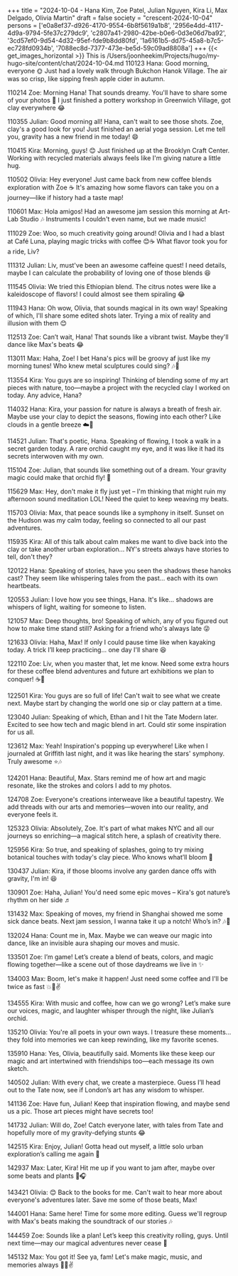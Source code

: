 +++
title = "2024-10-04 - Hana Kim, Zoe Patel, Julian Nguyen, Kira Li, Max Delgado, Olivia Martin"
draft = false
society = "crescent-2024-10-04"
persons = ['e0a8ef37-d926-4170-9554-6b8f5619a1b8', '2956e4dd-4117-4d9a-9794-5fe37c279dc9', 'c2807a41-2980-42be-b0e6-0d3e06d7ba92', '3cd57ef0-9d54-4d32-95ef-fde9b8dd80fd', '1a6161b5-dd75-45a8-b7c5-ec728fd0934b', '7088ec8d-7377-473e-be5d-59c09ad8808a']
+++
{{< get_images_horizontal >}}
This is /Users/joonheekim/Projects/hugo/my-hugo-site/content/chat/2024-10-04.md
110123 Hana: Good morning, everyone 🌞 Just had a lovely walk through Bukchon Hanok Village. The air was so crisp, like sipping fresh apple cider in autumn.

110214 Zoe: Morning Hana! That sounds dreamy. You'll have to share some of your photos 📸 I just finished a pottery workshop in Greenwich Village, got clay everywhere 😂

110355 Julian: Good morning all! Hana, can't wait to see those shots. Zoe, clay's a good look for you! Just finished an aerial yoga session. Let me tell you, gravity has a new friend in me today! 😄

110415 Kira: Morning, guys! 😊 Just finished up at the Brooklyn Craft Center. Working with recycled materials always feels like I'm giving nature a little hug.

110502 Olivia: Hey everyone! Just came back from new coffee blends exploration with Zoe ☕️ It's amazing how some flavors can take you on a journey—like if history had a taste map!

110601 Max: Hola amigos! Had an awesome jam session this morning at Art-Lab Studio 🎶 Instruments I couldn't even name, but we made music!

111029 Zoe: Woo, so much creativity going around! Olivia and I had a blast at Café Luna, playing magic tricks with coffee 😊☕️ What flavor took you for a ride, Liv?

111312 Julian: Liv, must've been an awesome caffeine quest! I need details, maybe I can calculate the probability of loving one of those blends 😆

111545 Olivia: We tried this Ethiopian blend. The citrus notes were like a kaleidoscope of flavors! I could almost see them spiraling 😂

111943 Hana: Oh wow, Olivia, that sounds magical in its own way! Speaking of which, I'll share some edited shots later. Trying a mix of reality and illusion with them 😊

112513 Zoe: Can’t wait, Hana! That sounds like a vibrant twist. Maybe they'll dance like Max's beats 😂

113011 Max: Haha, Zoe! I bet Hana's pics will be groovy af just like my morning tunes! Who knew metal sculptures could sing? 🎶🙌

113554 Kira: You guys are so inspiring! Thinking of blending some of my art pieces with nature, too—maybe a project with the recycled clay I worked on today. Any advice, Hana?

114032 Hana: Kira, your passion for nature is always a breath of fresh air. Maybe use your clay to depict the seasons, flowing into each other? Like clouds in a gentle breeze ☁️🍂

114521 Julian: That's poetic, Hana. Speaking of flowing, I took a walk in a secret garden today. A rare orchid caught my eye, and it was like it had its secrets interwoven with my own. 

115104 Zoe: Julian, that sounds like something out of a dream. Your gravity magic could make that orchid fly! 🌸

115629 Max: Hey, don't make it fly just yet – I'm thinking that might ruin my afternoon sound meditation LOL! Need the quiet to keep weaving my beats.

115703 Olivia: Max, that peace sounds like a symphony in itself. Sunset on the Hudson was my calm today, feeling so connected to all our past adventures.

115935 Kira: All of this talk about calm makes me want to dive back into the clay or take another urban exploration... NY's streets always have stories to tell, don't they?

120122 Hana: Speaking of stories, have you seen the shadows these hanoks cast? They seem like whispering tales from the past... each with its own heartbeats.

120553 Julian: I love how you see things, Hana. It's like... shadows are whispers of light, waiting for someone to listen.

121057 Max: Deep thoughts, bro! Speaking of which, any of you figured out how to make time stand still? Asking for a friend who's always late 😜

121633 Olivia: Haha, Max! If only I could pause time like when kayaking today. A trick I’ll keep practicing... one day I'll share 😆

122110 Zoe: Liv, when you master that, let me know. Need some extra hours for these coffee blend adventures and future art exhibitions we plan to conquer! ☕️🎨

122501 Kira: You guys are so full of life! Can't wait to see what we create next. Maybe start by changing the world one sip or clay pattern at a time.

123040 Julian: Speaking of which, Ethan and I hit the Tate Modern later. Excited to see how tech and magic blend in art. Could stir some inspiration for us all.

123612 Max: Yeah! Inspiration's popping up everywhere! Like when I journaled at Griffith last night, and it was like hearing the stars' symphony. Truly awesome ⭐🎶

124201 Hana: Beautiful, Max. Stars remind me of how art and magic resonate, like the strokes and colors I add to my photos.

124708 Zoe: Everyone's creations interweave like a beautiful tapestry. We add threads with our arts and memories—woven into our reality, and everyone feels it.

125323 Olivia: Absolutely, Zoe. It's part of what makes NYC and all our journeys so enriching—a magical stitch here, a splash of creativity there.

125956 Kira: So true, and speaking of splashes, going to try mixing botanical touches with today's clay piece. Who knows what’ll bloom 🌸

130437 Julian: Kira, if those blooms involve any garden dance offs with gravity, I'm in! 😆

130901 Zoe: Haha, Julian! You'd need some epic moves – Kira's got nature’s rhythm on her side ♬

131432 Max: Speaking of moves, my friend in Shanghai showed me some sick dance beats. Next jam session, I wanna take it up a notch! Who’s in? 🎶💃

132024 Hana: Count me in, Max. Maybe we can weave our magic into dance, like an invisible aura shaping our moves and music. 

133501 Zoe: I’m game! Let’s create a blend of beats, colors, and magic flowing together—like a scene out of those daydreams we live in ✨

134003 Max: Boom, let's make it happen! Just need some coffee and I'll be twice as fast 💥💃✌️

134555 Kira: With music and coffee, how can we go wrong? Let’s make sure our voices, magic, and laughter whisper through the night, like Julian’s orchid.

135210 Olivia: You're all poets in your own ways. I treasure these moments... they fold into memories we can keep rewinding, like my favorite scenes.

135910 Hana: Yes, Olivia, beautifully said. Moments like these keep our magic and art intertwined with friendships too—each message its own sketch.

140502 Julian: With every chat, we create a masterpiece. Guess I’ll head out to the Tate now, see if London’s art has any wisdom to whisper.

141136 Zoe: Have fun, Julian! Keep that inspiration flowing, and maybe send us a pic. Those art pieces might have secrets too!

141732 Julian: Will do, Zoe! Catch everyone later, with tales from Tate and hopefully more of my gravity-defying stunts 😂

142515 Kira: Enjoy, Julian! Gotta head out myself, a little solo urban exploration’s calling me again 🌆

142937 Max: Later, Kira! Hit me up if you want to jam after, maybe over some beats and plants 🌿🎧

143421 Olivia: 😊 Back to the books for me. Can't wait to hear more about everyone's adventures later. Save me some of those beats, Max!

144001 Hana: Same here! Time for some more editing. Guess we'll regroup with Max's beats making the soundtrack of our stories 🎶

144459 Zoe: Sounds like a plan! Let’s keep this creativity rolling, guys. Until next time—may our magical adventures never cease 💫

145132 Max: You got it! See ya, fam! Let's make magic, music, and memories always 🌈🎵✌️
